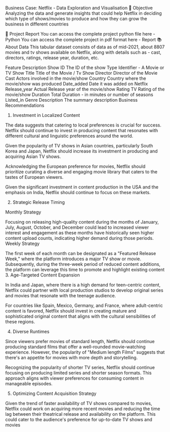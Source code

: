 Business Case: Netflix - Data Exploration and Visualisation
🎯 Objective
Analyzing the data and generate insights that could help Netflix in deciding which type of shows/movies to produce and how they can grow the business in different countries

📝 Project Report
You can access the complete project python file here - Python
You can access the complete project in pdf format here - Report
📚 About Data
This tabular dataset consists of data as of mid-2021, about 8807 movies and tv shows available on Netflix, along with details such as - cast, directors, ratings, release year, duration, etc.

Feature	Description
Show ID	The ID of the show
Type	Identifier - A Movie or TV Show
Title	Title of the Movie / Tv Show
Director	Director of the Movie
Cast	Actors involved in the movie/show
Country	Country where the movie/show was produced
Date_added	Date it was added on Netflix
Release_year	Actual Release year of the movie/show
Rating	TV Rating of the movie/show
Duration	Total Duration - in minutes or number of seasons
Listed_in	Genre
Description	The summary description
Business Recommendations
1. Investment in Localized Content

The data suggests that catering to local preferences is crucial for success. Netflix should continue to invest in producing content that resonates with different cultural and linguistic preferences around the world.

Given the popularity of TV shows in Asian countries, particularly South Korea and Japan, Netflix should increase its investment in producing and acquiring Asian TV shows.

Acknowledging the European preference for movies, Netflix should prioritize curating a diverse and engaging movie library that caters to the tastes of European viewers.

Given the significant investment in content production in the USA and the emphasis on India, Netflix should continue to focus on these markets.

2. Strategic Release Timing

Monthly Strategy

Focusing on releasing high-quality content during the months of January, July, August, October, and December could lead to increased viewer interest and engagement as these months have historically seen higher content upload counts, indicating higher demand during those periods.
Weekly Strategy

The first week of each month can be designated as a "Featured Release Week," where the platform introduces a major TV show or movie. Subsequently, during the three-week period of reduced content additions, the platform can leverage this time to promote and highlight existing content
3. Age-Targeted Content Expansion

In India and Japan, where there is a high demand for teen-centric content, Netflix could partner with local production studios to develop original series and movies that resonate with the teenage audience.

For countries like Spain, Mexico, Germany, and France, where adult-centric content is favored, Netflix should invest in creating mature and sophisticated original content that aligns with the cultural sensibilities of these regions.

4. Diverse Runtimes

Since viewers prefer movies of standard length, Netflix should continue producing standard films that offer a well-rounded movie-watching experience. However, the popularity of "Medium length Films" suggests that there's an appetite for movies with more depth and storytelling.

Recognizing the popularity of shorter TV series, Netflix should continue focusing on producing limited series and shorter season formats. This approach aligns with viewer preferences for consuming content in manageable episodes.

5. Optimizing Content Acquisition Strategy

Given the trend of faster availability of TV shows compared to movies, Netflix could work on acquiring more recent movies and reducing the time lag between their theatrical release and availability on the platform. This could cater to the audience's preference for up-to-date TV shows and movies
